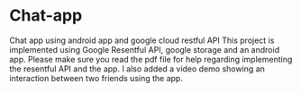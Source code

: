 # Chat-app
Chat app using android app and google cloud restful API
This project is implemented using Google Resentful API, google storage and an android app.
Please make sure you read the pdf file for help regarding implementing the resentful API and the app.
I also added a video demo showing an interaction between two friends using the app.
